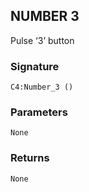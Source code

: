 ## NUMBER 3

Pulse ‘3’ button


###  Signature

`C4:Number_3 ()`


### Parameters

`None`


### Returns

`None`